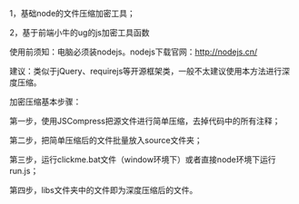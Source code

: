1，基础node的文件压缩加密工具；

2，基于前端小牛的ug的js加密工具函数

使用前须知：电脑必须装nodejs。nodejs下载官网：http://nodejs.cn/

建议：类似于jQuery、requirejs等开源框架类，一般不太建议使用本方法进行深度压缩。

加密压缩基本步骤：

第一步，使用JSCompress把源文件进行简单压缩，去掉代码中的所有注释；

第二步，把简单压缩后的文件批量放入source文件夹；

第三步，运行clickme.bat文件（window环境下）或者直接node环境下运行run.js；

第四步，libs文件夹中的文件即为深度压缩后的文件。